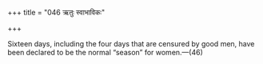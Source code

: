 +++
title = "046 ऋतुः स्वाभाविकः"

+++

Sixteen days, including the four days that are censured by good men, have been declared to be the normal “season” for women.—(46)